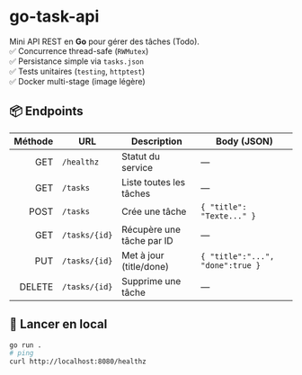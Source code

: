 # go-task-api

Mini API REST en **Go** pour gérer des tâches (Todo).  
✅ Concurrence thread-safe (`RWMutex`)  
✅ Persistance simple via `tasks.json`  
✅ Tests unitaires (`testing`, `httptest`)  
✅ Docker multi-stage (image légère)

## 📦 Endpoints

| Méthode | URL           | Description               | Body (JSON)                      |
| ------: | ------------- | ------------------------- | -------------------------------- |
|     GET | `/healthz`    | Statut du service         | —                                |
|     GET | `/tasks`      | Liste toutes les tâches   | —                                |
|    POST | `/tasks`      | Crée une tâche            | `{ "title": "Texte..." }`        |
|     GET | `/tasks/{id}` | Récupère une tâche par ID | —                                |
|     PUT | `/tasks/{id}` | Met à jour (title/done)   | `{ "title":"...", "done":true }` |
|  DELETE | `/tasks/{id}` | Supprime une tâche        | —                                |

## 🚀 Lancer en local

```bash
go run .
# ping
curl http://localhost:8080/healthz
```
